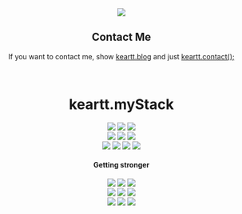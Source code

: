 
<div style="display: flex; align-items: center; justify-content: center;">
  <img src="https://img1.daumcdn.net/thumb/R1280x0/?scode=mtistory2&fname=https%3A%2F%2Fblog.kakaocdn.net%2Fdn%2FkBcVa%2FbtsBq3lN1ga%2FKGKVnsRtWeobvN3lDA1IbK%2Fimg.png" style="max-width: 50%;">

</div>



<p align="center">

<div align="center">

## Contact Me
If you want to contact me, show [keartt.blog](https://keartt.tistory.com/) and just [keartt.contact();](mailto:shalpha_2@naver.com)

</div>
<br>
<div align="center">

# keartt.myStack

</div>
<div align="center">
<div style="display:flex; flex-direction:column; align-items: center; justify-content: center;">
    <div>
        <img src="https://img.shields.io/badge/Spring-6DB33F?style=flat-square&logo=spring&logoColor=white">
<!--         <img src="https://img.shields.io/badge/java-FF7800?style=flat-square&logo=java&logoColor=white"> -->
        <img src="https://img.shields.io/badge/Spring Boot-6DB33F?style=flat-square&logo=Spring Boot&logoColor=white">
        <img src="https://img.shields.io/badge/Node.js-339933?style=flat-square&logo=node.js&logoColor=white"> 
    </div>
    <div>
        <img src="https://img.shields.io/badge/Javascript-F7DF1E?style=flat-square&logo=javascript&logoColor=black"> 
        <img src="https://img.shields.io/badge/Openlayers-1F6B75?style=flat-square&logo=Openlayers">
        <img src="https://img.shields.io/badge/PostgreSQL-4169E1?style=flat-square&logo=postgresql&logoColor=white">
    </div>
    <div>
<!--         <img src="https://img.shields.io/badge/html5-E34F26?style=flat-square&logo=html5&logoColor=white"> 
        <img src="https://img.shields.io/badge/css-1572B6?style=flat-square&logo=css3&logoColor=white">  -->
        <img src="https://img.shields.io/badge/jQuery-0769AD?style=flat-square&logo=jquery">
        <img src="https://img.shields.io/badge/Linux-FCC624?style=flat-square&logo=linux&logoColor=black"> 
        <img src="https://img.shields.io/badge/Apache Tomcat-F8DC75?style=flat-square&logo=apachetomcat&logoColor=black">
        <img src="https://img.shields.io/badge/Amazon AWS-232F3E?style=flat-square&logo=amazon aws&logoColor=white"> 
    </div>
</div>
</div>
<div align="center">

#### Getting stronger

</div>
<div align="center">
<div style="display:flex; flex-direction:column; align-items: center; justify-content: center;">
  <div>
        <img src="https://img.shields.io/badge/Three.js-000000?style=flat-square&logo=three.js&logoColor=white"> 
        <img src="https://img.shields.io/badge/Next.js-000000?style=flat-square&logo=next.js&logoColor=white"> 
        <img src="https://img.shields.io/badge/MapBox-000000?style=flat-square&logo=mapbox&logoColor=white"> 
  </div>
    <div> 
        <img src="https://img.shields.io/badge/Cesium-6CADDF?style=flat-square&logo=Cesium&logoColor=white"> 
        <img src="https://img.shields.io/badge/React-61DAFB?style=flat-square&logo=react&logoColor=white"> 
        <img src="https://img.shields.io/badge/Typescript-3178C6?style=flat-square&logo=typescript&logoColor=white"> 
    </div>
    <div>
        <img src="https://img.shields.io/badge/Kotiln-7F52FF?style=flat-square&logo=kotlin&logoColor=white"> 
        <img src="https://img.shields.io/badge/Docker-2496ED?style=flat-square&logo=docker&logoColor=white"> 
        <img src="https://img.shields.io/badge/MongoDB-47A248?style=flat-square&logo=mongodb&logoColor=white">
    </div>
   <br>
</div>
</div>
